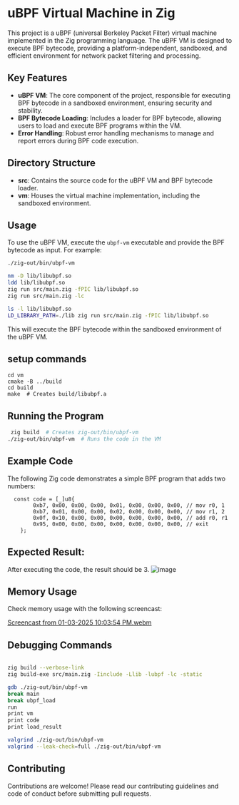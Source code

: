 # uBPF Virtual Machine in Zig

This project is a uBPF (universal Berkeley Packet Filter) virtual machine implemented in the Zig programming language. The uBPF VM is designed to execute BPF bytecode, providing a platform-independent, sandboxed, and efficient environment for network packet filtering and processing.

## Key Features

- **uBPF VM**: The core component of the project, responsible for executing BPF bytecode in a sandboxed environment, ensuring security and stability.
- **BPF Bytecode Loading**: Includes a loader for BPF bytecode, allowing users to load and execute BPF programs within the VM.
- **Error Handling**: Robust error handling mechanisms to manage and report errors during BPF code execution.

## Directory Structure

- **src**: Contains the source code for the uBPF VM and BPF bytecode loader.
- **vm**: Houses the virtual machine implementation, including the sandboxed environment.



## Usage

To use the uBPF VM, execute the `ubpf-vm` executable and provide the BPF bytecode as input. For example:

```bash
./zig-out/bin/ubpf-vm

nm -D lib/libubpf.so
ldd lib/libubpf.so
zig run src/main.zig -fPIC lib/libubpf.so
zig run src/main.zig -lc

ls -l lib/libubpf.so
LD_LIBRARY_PATH=./lib zig run src/main.zig -fPIC lib/libubpf.so 

```
 
This will execute the BPF bytecode within the sandboxed environment of the uBPF VM. 

##  setup commands
```
cd vm
cmake -B ../build
cd build
make  # Creates build/libubpf.a
```

## Running the Program

```bash 
 zig build  # Creates zig-out/bin/ubpf-vm
./zig-out/bin/ubpf-vm  # Runs the code in the VM

```
## Example Code
The following Zig code demonstrates a simple BPF program that adds two numbers:

```zig
  const code = [_]u8{
        0xb7, 0x00, 0x00, 0x00, 0x01, 0x00, 0x00, 0x00, // mov r0, 1
        0xb7, 0x01, 0x00, 0x00, 0x02, 0x00, 0x00, 0x00, // mov r1, 2
        0x0f, 0x10, 0x00, 0x00, 0x00, 0x00, 0x00, 0x00, // add r0, r1
        0x95, 0x00, 0x00, 0x00, 0x00, 0x00, 0x00, 0x00, // exit
    };

```

## Expected Result: 

After executing the code, the result should be 3.
![image](https://github.com/user-attachments/assets/7002faa9-63c6-41c9-a9d2-0c5d96888d58)

## Memory Usage
Check memory usage with the following screencast:

[Screencast from 01-03-2025 10:03:54 PM.webm](https://github.com/user-attachments/assets/43ff7cd7-077d-4a0c-b4a6-7af146d6da3e)

## Debugging Commands
 ```bash

zig build --verbose-link
zig build-exe src/main.zig -Iinclude -Llib -lubpf -lc -static

gdb ./zig-out/bin/ubpf-vm
break main
break ubpf_load
run
print vm
print code
print load_result

valgrind ./zig-out/bin/ubpf-vm
valgrind --leak-check=full ./zig-out/bin/ubpf-vm

```
## Contributing

Contributions are welcome! Please read our contributing guidelines and code of conduct before submitting pull requests.